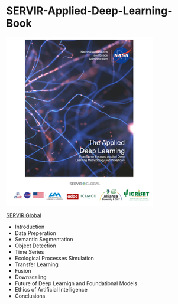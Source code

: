 # SERVIR-Applied-Deep-Learning-Book

![](Images/Book_Cover.png)

[SERVIR Global]([https://drive.google.com/drive/folders/1ePtHdIJRDCj88a0Ko9fXQjHHK7GGpKNH?usp=sharing](https://servirglobal.net/))


* Introduction
* Data Preperation
* Semantic Segmentation 
* Object Detection
* Time Series
* Ecological Processes Simulation
* Transfer Learning
* Fusion
* Downscaling
* Future of Deep Learnign and Foundational Models 
* Ethics of Artificial Intelligence
* Conclusions
